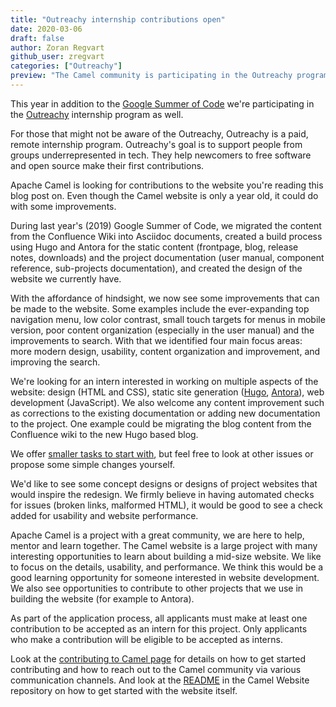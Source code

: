 ```yaml
---
title: "Outreachy internship contributions open"
date: 2020-03-06
draft: false
author: Zoran Regvart
github_user: zregvart
categories: ["Outreachy"]
preview: "The Camel community is participating in the Outreachy program, we welcome internship candidates for the May 2020 internship round."
---
```


This year in addition to the [Google Summer of Code](/blog/GSoC-2020-announced/) we're participating in the [Outreachy](https://www.outreachy.org/) internship program as well.

For those that might not be aware of the Outreachy, Outreachy is a paid, remote internship program. Outreachy's goal is to support people from groups underrepresented in tech. They help newcomers to free software and open source make their first contributions.

Apache Camel is looking for contributions to the website you're reading this blog post on. Even though the Camel website is only a year old, it could do with some improvements.

During last year's (2019) Google Summer of Code, we migrated the content from the Confluence Wiki into Asciidoc documents, created a build process using Hugo and Antora for the static content (frontpage, blog, release notes, downloads) and the project documentation (user manual, component reference, sub-projects documentation), and created the design of the website we currently have.

With the affordance of hindsight, we now see some improvements that can be made to the website. Some examples include the ever-expanding top navigation menu, low color contrast, small touch targets for menus in mobile version, poor content organization (especially in the user manual) and the improvements to search. With that we identified four main focus areas: more modern design, usability, content organization and improvement, and improving the search.

We're looking for an intern interested in working on multiple aspects of the website: design (HTML and CSS), static site generation ([Hugo](https://gohugo.io/), [Antora](https://antora.org/)), web development (JavaScript). We also welcome any content improvement such as corrections to the existing documentation or adding new documentation to the project. One example could be migrating the blog content from the Confluence wiki to the new Hugo based blog.

We offer [smaller tasks to start with](https://issues.apache.org/jira/issues/?filter=12348381), but feel free to look at other issues or propose some simple changes yourself.

We'd like to see some concept designs or designs of project websites that would inspire the redesign. We firmly believe in having automated checks for issues (broken links, malformed HTML), it would be good to see a check added for usability and website performance.

Apache Camel is a project with a great community, we are here to help, mentor and learn together. The Camel website is a large project with many interesting opportunities to learn about building a mid-size website. We like to focus on the details, usability, and performance. We think this would be a good learning opportunity for someone interested in website development. We also see opportunities to contribute to other projects that we use in building the website (for example to Antora).

As part of the application process, all applicants must make at least one contribution to be accepted as an intern for this project. Only applicants who make a contribution will be eligible to be accepted as interns.

Look at the [contributing to Camel page](/manual/latest/contributing.html) for details on how to get started contributing and how to reach out to the Camel community via various communication channels. And look at the [README](https://github.com/apache/camel-website/blob/master/README.md) in the Camel Website repository on how to get started with the website itself.
